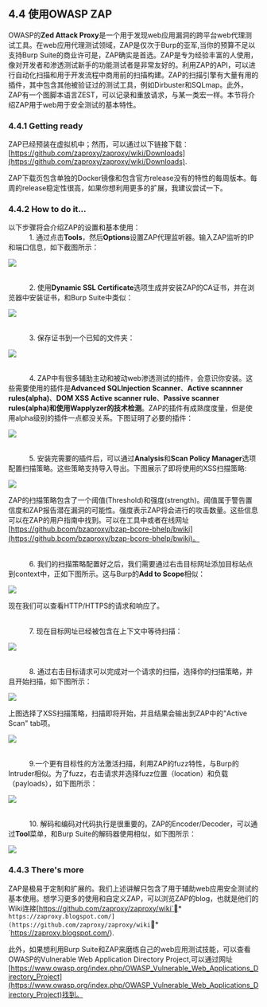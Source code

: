 ## 4.4 使用OWASP ZAP

OWASP的**Zed Attack Proxy**是一个用于发现web应用漏洞的跨平台web代理测试工具。在web应用代理测试领域，ZAP是仅次于Burp的亚军,当你的预算不足以支持Burp Suite的商业许可是，ZAP确实是首选。ZAP是专为经验丰富的人使用，像对开发者和渗透测试新手的功能测试者是非常友好的。利用ZAP的API，可以进行自动化扫描和用于开发流程中商用前的扫描构建。ZAP的扫描引擎有大量有用的插件，其中包含其他被验证过的测试工具，例如Dirbuster和SQLmap。此外，ZAP有一个图脚本语言ZEST，可以记录和重放请求，与某一类宏一样。本节将介绍ZAP用于web用于安全测试的基本特性。

### 4.4.1 Getting ready
ZAP已经预装在虚拟机中；然而，可以通过以下链接下载：[https://github.com/zaproxy/zaproxy/wiki/Downloads](https://github.com/zaproxy/zaproxy/wiki/Downloads).

ZAP下载页包含单独的Docker镜像和包含官方release没有的特性的每周版本。每周的release稳定性很高，如果你想利用更多的扩展，我建议尝试一下。

### 4.4.2 How to do it...
以下步骤将会介绍ZAP的设置和基本使用：
<br>&emsp;&emsp;&emsp;1. 通过点击**Tools**，然后**Options**设置ZAP代理监听器。输入ZAP监听的IP和端口信息，如下截图所示：

![](../img/4-4/4-4-2-1.png)

<br>&emsp;&emsp;&emsp;2. 使用**Dynamic SSL Certificate**选项生成并安装ZAP的CA证书，并在浏览器中安装证书，和Burp Suite中类似：

![](../img/4-4/4-4-2-2.png)

<br>&emsp;&emsp;&emsp;3. 保存证书到一个已知的文件夹：

![](../img/4-4/4-4-2-3.png)

<br>&emsp;&emsp;&emsp;4. ZAP中有很多辅助主动和被动web渗透测试的插件，会意识你安装。这些需要使用的插件是**Advanced SQLInjection Scanner**、**Active scannner rules(alpha)**、**DOM XSS Active scanner rule**、**Passive scanner rules(alpha)**和**使用Wapplyzer的技术检测**。ZAP的插件有成熟度度量，但是使用alpha级别的插件一点都没关系。下图证明了必要的插件：

![](../img/4-4/4-4-2-4.png)

<br>&emsp;&emsp;&emsp;5. 安装完需要的插件后，可以通过**Analysis**和**Scan Policy Manager**选项配置扫描策略。这些策略支持导入导出。下图展示了即将使用的XSS扫描策略:

![](../img/4-4/4-4-2-5.png)

ZAP的扫描策略包含了一个阈值(Threshold)和强度(strength)。阈值属于警告置信度和ZAP报告潜在漏洞的可能性。强度表示ZAP将会进行的攻击数量。这些信息可以在ZAP的用户指南中找到。可以在工具中或者在线网址[https://github.bcom/bzaproxy/bzap-bcore-bhelp/bwiki](https://github.bcom/bzaproxy/bzap-bcore-bhelp/bwiki)。

<br>&emsp;&emsp;&emsp;6. 我们的扫描策略配置好之后，我们需要通过右击目标网址添加目标站点到context中，正如下图所示。这与Burp的**Add to Scope**相似：

![](../img/4-4/4-4-2-6.png)

现在我们可以查看HTTP/HTTPS的请求和响应了。

<br>&emsp;&emsp;&emsp;7. 现在目标网址已经被包含在上下文中等待扫描：

![](../img/4-4/4-4-2-7.png)

<br>&emsp;&emsp;&emsp;8. 通过右击目标请求可以完成对一个请求的扫描，选择你的扫描策略，并且开始扫描，如下图所示：

![](../img/4-4/4-4-2-8.png)

上图选择了XSS扫描策略，扫描即将开始，并且结果会输出到ZAP中的"Active Scan" tab项。

![](../img/4-4/4-4-2-8-2.png)

<br>&emsp;&emsp;&emsp;9.一个更有目标性的方法激活扫描，利用ZAP的fuzz特性，与Burp的Intruder相似。为了fuzz，右击请求并选择fuzz位置（location）和负载（payloads），如下图所示：

![](../img/4-4/4-4-2-10.png)

<br>&emsp;&emsp;&emsp;10. 解码和编码对代码执行是很重要的。ZAP的Encoder/Decoder，可以通过**Tool**菜单，和Burp Suite的解码器使用相似，如下图所示：

![](../img/4-4/4-4-2-11.png)


### 4.4.3 There's more
ZAP是极易于定制和扩展的。我们上述讲解只包含了用于辅助web应用安全测试的基本使用。想学习更多的使用和自定义ZAP，可以浏览ZAP的blog，也就是他们的Wiki连接[https://github.com/zaproxy/zaproxy/wiki`* `https://zaproxy.blogspot.com/](https://github.com/zaproxy/zaproxy/wiki`* `https://zaproxy.blogspot.com/).

此外，如果想利用Burp Suite和ZAP来磨练自己的web应用测试技能，可以查看OWASP的Vulnerable Web Application Directory Project,可以通过网址[https://www.owasp.org/index.php/OWASP_Vulnerable_Web_Applications_Directory_Project](https://www.owasp.org/index.php/OWASP_Vulnerable_Web_Applications_Directory_Project)找到。